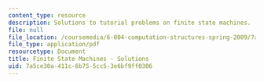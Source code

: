 ```yaml
---
content_type: resource
description: Solutions to tutorial problems on finite state machines.
file: null
file_location: /coursemedia/6-004-computation-structures-spring-2009/7a5ce30a411c6b755cc53e6bf9ff0306_MIT6004s09tutor07sol.pdf
file_type: application/pdf
resourcetype: Document
title: Finite State Machines - Solutions
uid: 7a5ce30a-411c-6b75-5cc5-3e6bf9ff0306
---
```

